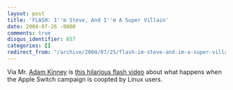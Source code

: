 ```yaml
---
layout: post
title: 'FLASH: I''m Steve, And I''m A Super Villain'
date: 2004-07-26 -0800
comments: true
disqus_identifier: 857
categories: []
redirect_from: "/archive/2004/07/25/flash-im-steve-and-im-a-super-villain.aspx/"
---
```


Via Mr. [Adam Kinney](http://www.adamkinney.com/) is [this hilarious
flash video](http://trunks.secondfoundation.org/files/linux.swf) about
what happens when the Apple Switch campaign is coopted by Linux users.

